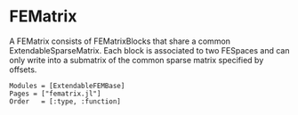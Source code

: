 # FEMatrix

A FEMatrix consists of FEMatrixBlocks that share a common ExtendableSparseMatrix. Each block is associated to two FESpaces and can only write into a submatrix of the common sparse matrix specified by offsets.

```@autodocs
Modules = [ExtendableFEMBase]
Pages = ["fematrix.jl"]
Order   = [:type, :function]
```